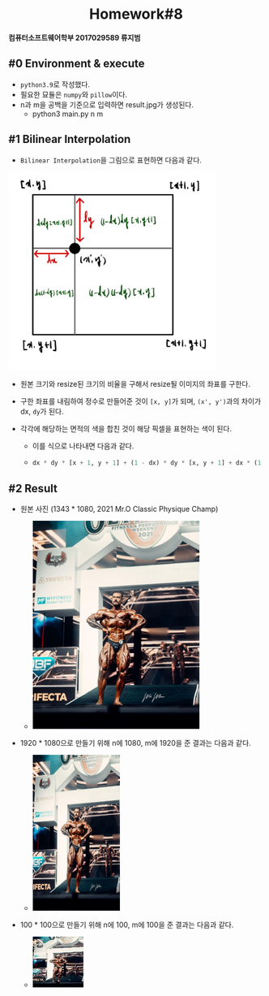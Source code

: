 #  <center>Homework#8</center>

**컴퓨터소프트웨어학부 2017029589 류지범**

##  #0 Environment & execute

- `python3.9`로 작성했다.
- 필요한 묘듈은 `numpy`와 `pillow`이다.
- n과 m을 공백을 기준으로 입력하면 result.jpg가 생성된다.
  - python3 main.py n m

## #1 Bilinear Interpolation

- `Bilinear Interpolation`을 그림으로 표현하면 다음과 같다.

<img src="https://github.com/llordly/MAT3008/blob/master/Homework%238/bi_linear.jpeg?raw=true" alt="bi_linear" style="zoom:40%;" />

- 원본 크기와 resize된 크기의 비율을 구해서 resize될 이미지의 좌표를 구한다.

- 구한 좌표를 내림하여 정수로 만들어준 것이 `[x, y]`가 되며, `(x', y')`과의 차이가 dx, `dy`가 된다.

- 각각에 해당하는 면적의 색을 합친 것이 해당 픽셀을 표현하는 색이 된다.

  - 이를 식으로 나타내면 다음과 같다.

  - ```python
    dx * dy * [x + 1, y + 1] + (1 - dx) * dy * [x, y + 1] + dx * (1 - dy) * [x + 1, y] + (1 - dx) * (1 - dy) * [x, y]
    ```

## #2 Result

- 원본 사진 (1343 * 1080, 2021 Mr.O Classic Physique Champ)
  - <img src="https://github.com/llordly/MAT3008/blob/master/Homework%238/chris.jpg?raw=true" alt="chris" style="zoom:40%;" />
- 1920 * 1080으로 만들기 위해 n에 1080, m에 1920을 준 결과는 다음과 같다.
  - <img src="https://github.com/llordly/MAT3008/blob/master/Homework%238/result.jpg?raw=true" alt="result" style="zoom:30%;" />

- 100 * 100으로 만들기 위해 n에 100, m에 100을 준 결과는 다음과 같다.
  - <img src="https://github.com/llordly/MAT3008/blob/master/Homework%238/result100.jpg?raw=true" alt="result" style="zoom:100%;" />
